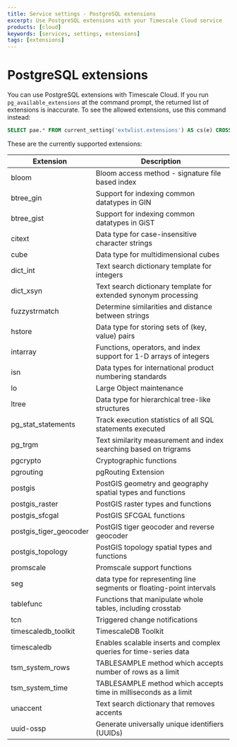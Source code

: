 ```yaml
---
title: Service settings - PostgreSQL extensions
excerpt: Use PostgreSQL extensions with your Timescale Cloud service
products: [cloud]
keywords: [services, settings, extensions]
tags: [extensions]
---
```


# PostgreSQL extensions

You can use PostgreSQL extensions with Timescale Cloud. If you run
`pg_available_extensions` at the command prompt, the returned list of extensions
is inaccurate. To see the allowed extensions, use this command instead:

```sql
SELECT pae.* FROM current_setting('extwlist.extensions') AS cs(e) CROSS JOIN regexp_split_to_table(e, ',') AS ext(allowed) JOIN pg_available_extensions AS pae ON (allowed=name) ORDER BY 1;
```

These are the currently supported extensions:

<!-- vale Vale.Spelling = NO -->

|Extension|Description|
|-|-|
|bloom|Bloom access method - signature file based index|
|btree_gin|Support for indexing common datatypes in GIN|
|btree_gist|Support for indexing common datatypes in GiST|
|citext|Data type for case-insensitive character strings|
|cube|Data type for multidimensional cubes|
|dict_int|Text search dictionary template for integers|
|dict_xsyn|Text search dictionary template for extended synonym processing|
|fuzzystrmatch|Determine similarities and distance between strings|
|hstore|Data type for storing sets of (key, value) pairs|
|intarray|Functions, operators, and index support for 1-D arrays of integers|
|isn|Data types for international product numbering standards|
|lo|Large Object maintenance|
|ltree|Data type for hierarchical tree-like structures|
|pg_stat_statements|Track execution statistics of all SQL statements executed|
|pg_trgm|Text similarity measurement and index searching based on trigrams|
|pgcrypto|Cryptographic functions|
|pgrouting|pgRouting Extension|
|postgis|PostGIS geometry and geography spatial types and functions|
|postgis_raster|PostGIS raster types and functions|
|postgis_sfcgal|PostGIS SFCGAL functions|
|postgis_tiger_geocoder|PostGIS tiger geocoder and reverse geocoder|
|postgis_topology|PostGIS topology spatial types and functions|
|promscale|Promscale support functions|
|seg|data type for representing line segments or floating-point intervals|
|tablefunc|Functions that manipulate whole tables, including crosstab|
|tcn|Triggered change notifications|
|timescaledb_toolkit|TimescaleDB Toolkit|
|timescaledb|Enables scalable inserts and complex queries for time-series data|
|tsm_system_rows|TABLESAMPLE method which accepts number of rows as a limit|
|tsm_system_time|TABLESAMPLE method which accepts time in milliseconds as a limit|
|unaccent|Text search dictionary that removes accents|
|uuid-ossp|Generate universally unique identifiers (UUIDs)|

<!-- vale Vale.Spelling = YES -->
